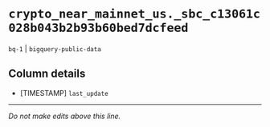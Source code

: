 # `crypto_near_mainnet_us._sbc_c13061c028b043b2b93b60bed7dcfeed`
`bq-1` | `bigquery-public-data`

## Column details
* [TIMESTAMP] `last_update`

-------------------------------------------------------------------------------
*Do not make edits above this line.*
